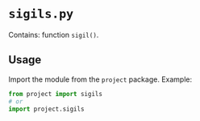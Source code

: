 # `sigils.py`

Contains: function `sigil()`.

## Usage

Import the module from the `project` package. Example:

```python
from project import sigils
# or
import project.sigils
```
